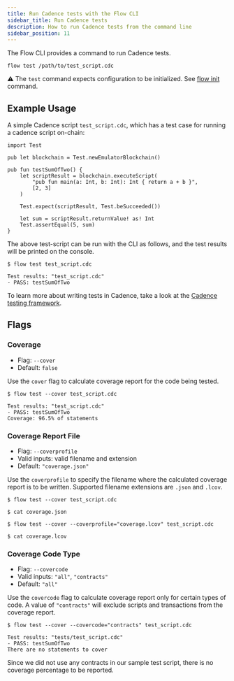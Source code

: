 ```yaml
---
title: Run Cadence tests with the Flow CLI
sidebar_title: Run Cadence tests
description: How to run Cadence tests from the command line
sidebar_position: 11
---
```


The Flow CLI provides a command to run Cadence tests. 

```shell
flow test /path/to/test_script.cdc
```

⚠️ The `test` command expects configuration to be initialized. See [flow init](./flow.json/initialize-configuration.md) command.

## Example Usage

A simple Cadence script `test_script.cdc`, which has a test case for running a cadence script on-chain:
```cadence
import Test

pub let blockchain = Test.newEmulatorBlockchain()

pub fun testSumOfTwo() {
    let scriptResult = blockchain.executeScript(
        "pub fun main(a: Int, b: Int): Int { return a + b }",
        [2, 3]
    )

    Test.expect(scriptResult, Test.beSucceeded())

    let sum = scriptResult.returnValue! as! Int
    Test.assertEqual(5, sum)
}
```
The above test-script can be run with the CLI as follows, and the test results will be printed on the console.
```shell
$ flow test test_script.cdc

Test results: "test_script.cdc"
- PASS: testSumOfTwo

```

To learn more about writing tests in Cadence, take a look at the [Cadence testing framework](../../cadence/testing-framework.mdx).

## Flags

### Coverage

- Flag: `--cover`
- Default: `false`

Use the `cover` flag to calculate coverage report for the code being tested.
```shell
$ flow test --cover test_script.cdc

Test results: "test_script.cdc"
- PASS: testSumOfTwo
Coverage: 96.5% of statements

```

### Coverage Report File

- Flag: `--coverprofile`
- Valid inputs: valid filename and extension
- Default: `"coverage.json"`

Use the `coverprofile` to specify the filename where the calculated coverage report is to be written. Supported filename extensions are `.json` and `.lcov`.
```shell
$ flow test --cover test_script.cdc

$ cat coverage.json

$ flow test --cover --coverprofile="coverage.lcov" test_script.cdc

$ cat coverage.lcov
```

### Coverage Code Type

- Flag: `--covercode`
- Valid inputs: `"all"`, `"contracts"`
- Default: `"all"`

Use the `covercode` flag to calculate coverage report only for certain types of code. A value of `"contracts"` will exclude scripts and transactions from the coverage report.
```shell
$ flow test --cover --covercode="contracts" test_script.cdc

Test results: "tests/test_script.cdc"
- PASS: testSumOfTwo
There are no statements to cover
```

Since we did not use any contracts in our sample test script, there is no coverage percentage to be reported.

